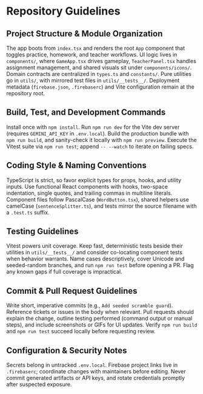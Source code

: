 # Repository Guidelines

## Project Structure & Module Organization

The app boots from `index.tsx` and renders the root `App` component that toggles practice, homework, and teacher workflows. UI logic lives in `components/`, where `GameApp.tsx` drives gameplay, `TeacherPanel.tsx` handles assignment management, and shared visuals sit under `components/icons/`. Domain contracts are centralized in `types.ts` and `constants/`. Pure utilities go in `utils/`, with mirrored test files in `utils/__tests__/`. Deployment metadata (`firebase.json`, `.firebaserc`) and Vite configuration remain at the repository root.

## Build, Test, and Development Commands

Install once with `npm install`. Run `npm run dev` for the Vite dev server (requires `GEMINI_API_KEY` in `.env.local`). Build the production bundle with `npm run build`, and sanity-check it locally with `npm run preview`. Execute the Vitest suite via `npm run test`; append `-- --watch` to iterate on failing specs.

## Coding Style & Naming Conventions

TypeScript is strict, so favor explicit types for props, hooks, and utility inputs. Use functional React components with hooks, two-space indentation, single quotes, and trailing commas in multiline literals. Component files follow PascalCase (`WordButton.tsx`), shared helpers use camelCase (`sentenceSplitter.ts`), and tests mirror the source filename with a `.test.ts` suffix.

## Testing Guidelines

Vitest powers unit coverage. Keep fast, deterministic tests beside their utilities in `utils/__tests__/` and consider co-locating component tests when behavior warrants. Name cases descriptively, cover Unicode and seeded-random branches, and run `npm run test` before opening a PR. Flag any known gaps if full coverage is impractical.

## Commit & Pull Request Guidelines

Write short, imperative commits (e.g., `Add seeded scramble guard`). Reference tickets or issues in the body when relevant. Pull requests should explain the change, outline testing performed (command output or manual steps), and include screenshots or GIFs for UI updates. Verify `npm run build` and `npm run test` succeed locally before requesting review.

## Configuration & Security Notes

Secrets belong in untracked `.env.local`. Firebase project links live in `.firebaserc`; coordinate changes with maintainers before editing. Never commit generated artifacts or API keys, and rotate credentials promptly after suspected exposure.
